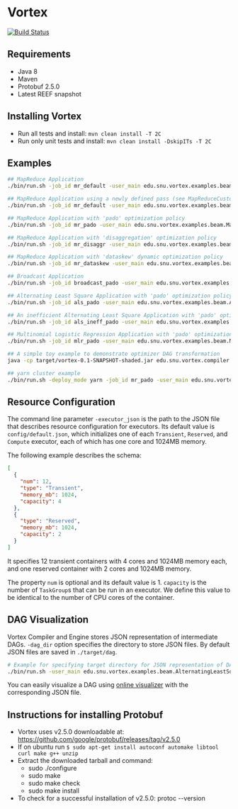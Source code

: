 # Vortex 
[![Build Status](https://cmsbuild.snu.ac.kr/buildStatus/icon?job=Vortex-master)](https://cmsbuild.snu.ac.kr/job/Vortex-master/)

## Requirements
* Java 8
* Maven
* Protobuf 2.5.0
* Latest REEF snapshot

## Installing Vortex
* Run all tests and install: `mvn clean install -T 2C`
* Run only unit tests and install: `mvn clean install -DskipITs -T 2C`

## Examples
```bash
## MapReduce Application
./bin/run.sh -job_id mr_default -user_main edu.snu.vortex.examples.beam.MapReduce -optimization_policy edu.snu.vortex.compiler.optimizer.policy.DefaultPolicy -user_args "`pwd`/src/main/resources/sample_input_mr `pwd`/src/main/resources/sample_output"

## MapReduce Application using a newly defined pass (see MapReduceCustomPass class)
./bin/run.sh -job_id mr_default -user_main edu.snu.vortex.examples.beam.MapReduceCustomPass -optimization_policy edu.snu.vortex.compiler.optimizer.policy.CustomPassPolicy -user_args "`pwd`/src/main/resources/sample_input_mr `pwd`/src/main/resources/sample_output"

## MapReduce Application with 'pado' optimization policy
./bin/run.sh -job_id mr_pado -user_main edu.snu.vortex.examples.beam.MapReduce -optimization_policy edu.snu.vortex.compiler.optimizer.policy.PadoPolicy -user_args "`pwd`/src/main/resources/sample_input_mr `pwd`/src/main/resources/sample_output"

## MapReduce Application with 'disaggregation' optimization policy
./bin/run.sh -job_id mr_disaggr -user_main edu.snu.vortex.examples.beam.MapReduce -optimization_policy edu.snu.vortex.compiler.optimizer.policy.DisaggregationPolicy -user_args "`pwd`/src/main/resources/sample_input_mr `pwd`/src/main/resources/sample_output"

## MapReduce Application with 'dataskew' dynamic optimization policy
./bin/run.sh -job_id mr_dataskew -user_main edu.snu.vortex.examples.beam.MapReduce -optimization_policy edu.snu.vortex.compiler.optimizer.policy.DataSkewPolicy -user_args "`pwd`/src/main/resources/sample_input_mr `pwd`/src/main/resources/sample_output"

## Broadcast Application 
./bin/run.sh -job_id broadcast_pado -user_main edu.snu.vortex.examples.beam.Broadcast -optimization_policy edu.snu.vortex.compiler.optimizer.policy.PadoPolicy -user_args "`pwd`/src/main/resources/sample_input_mr `pwd`/src/main/resources/sample_output"

## Alternating Least Square Application with 'pado' optimization policy
./bin/run.sh -job_id als_pado -user_main edu.snu.vortex.examples.beam.AlternatingLeastSquare -optimization_policy edu.snu.vortex.compiler.optimizer.policy.PadoPolicy -user_args "`pwd`/src/main/resources/sample_input_als 10 3"

## An inefficient Alternating Least Square Application with 'pado' optimization policy (to show optimizer functionalities)
./bin/run.sh -job_id als_ineff_pado -user_main edu.snu.vortex.examples.beam.AlternatingLeastSquareInefficient -optimization_policy edu.snu.vortex.compiler.optimizer.policy.PadoPolicy -user_args "`pwd`/src/main/resources/sample_input_als 10 3"

## Multinomial Logistic Regression Application with 'pado' optimization policy
./bin/run.sh -job_id mlr_pado -user_main edu.snu.vortex.examples.beam.MultinomialLogisticRegression -optimization_policy edu.snu.vortex.compiler.optimizer.policy.PadoPolicy -user_args "`pwd`/src/main/resources/sample_input_mlr 100 5 3"

## A simple toy example to demonstrate optimizer DAG transformation
java -cp target/vortex-0.1-SNAPSHOT-shaded.jar edu.snu.vortex.compiler.optimizer.examples.MapReduce

## yarn cluster example
./bin/run.sh -deploy_mode yarn -job_id mr_pado -user_main edu.snu.vortex.examples.beam.MapReduce -optimization_policy edu.snu.vortex.compiler.optimizer.policy.PadoPolicy -user_args "hdfs://v-m:9000/sample_input_mr hdfs://v-m:9000/sample_output_mr"
```

## Resource Configuration
The command line parameter `-executor_json` is the path to the JSON file that describes resource configuration for executors. Its default value is `config/default.json`, which initializes one of each `Transient`, `Reserved`, and `Compute` executor, each of which has one core and 1024MB memory.

The following example describes the schema:

```json
[
  {
    "num": 12,
    "type": "Transient",
    "memory_mb": 1024,
    "capacity": 4
  },
  {
    "type": "Reserved",
    "memory_mb": 1024,
    "capacity": 2
  }
]
```

It specifies 12 transient containers with 4 cores and 1024MB memory each, and one reserved container with 2 cores and 1024MB memory.

The property `num` is optional and its default value is 1. `capacity` is the number of `TaskGroup`s that can be run in an executor. We define this value to be identical to the number of CPU cores of the container.

## DAG Visualization
Vortex Compiler and Engine stores JSON representation of intermediate DAGs.
`-dag_dir` option specifies the directory to store JSON files. By default JSON files are saved in `./target/dag`.

```bash
# Example for specifying target directory for JSON representation of DAGs.
./bin/run.sh -user_main edu.snu.vortex.examples.beam.AlternatingLeastSquare -optimization_policy pado -dag_dir "./target/dag/als" -user_args "`pwd`/src/main/resources/sample_input_als 10 3"
```

You can easily visualize a DAG using [online visualizer](https://service.jangho.kr/vortex-dag/) with the corresponding JSON file.

## Instructions for installing Protobuf
* Vortex uses v2.5.0 downloadable at: https://github.com/google/protobuf/releases/tag/v2.5.0
* If on ubuntu run `$ sudo apt-get install autoconf automake libtool curl make g++ unzip`
* Extract the downloaded tarball and command:
    - sudo ./configure
    - sudo make
    - sudo make check
    - sudo make install
* To check for a successful installation of v2.5.0: protoc --version
